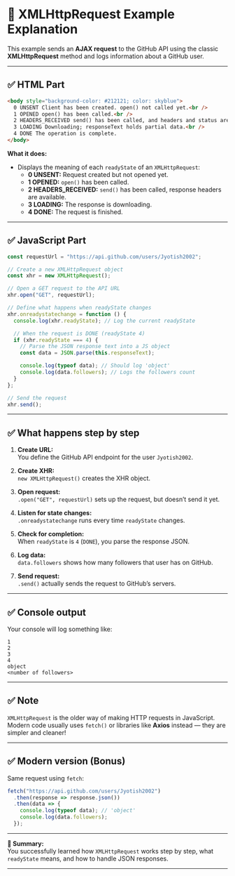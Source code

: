 
# 📄 XMLHttpRequest Example Explanation

This example sends an **AJAX request** to the GitHub API using the classic **XMLHttpRequest** method and logs information about a GitHub user.

---

## ✅ HTML Part

```html
<body style="background-color: #212121; color: skyblue">
  0 UNSENT Client has been created. open() not called yet.<br />
  1 OPENED open() has been called.<br />
  2 HEADERS_RECEIVED send() has been called, and headers and status are available.<br />
  3 LOADING Downloading; responseText holds partial data.<br />
  4 DONE The operation is complete.
</body>
```

**What it does:**  
- Displays the meaning of each `readyState` of an `XMLHttpRequest`:
  - **0 UNSENT:** Request created but not opened yet.
  - **1 OPENED:** `open()` has been called.
  - **2 HEADERS_RECEIVED:** `send()` has been called, response headers are available.
  - **3 LOADING:** The response is downloading.
  - **4 DONE:** The request is finished.

---

## ✅ JavaScript Part

```js
const requestUrl = "https://api.github.com/users/Jyotish2002";

// Create a new XMLHttpRequest object
const xhr = new XMLHttpRequest();

// Open a GET request to the API URL
xhr.open("GET", requestUrl);

// Define what happens when readyState changes
xhr.onreadystatechange = function () {
  console.log(xhr.readyState); // Log the current readyState

  // When the request is DONE (readyState 4)
  if (xhr.readyState === 4) {
    // Parse the JSON response text into a JS object
    const data = JSON.parse(this.responseText);

    console.log(typeof data); // Should log 'object'
    console.log(data.followers); // Logs the followers count
  }
};

// Send the request
xhr.send();
```

---

## ✅ What happens step by step

1. **Create URL:**  
   You define the GitHub API endpoint for the user `Jyotish2002`.

2. **Create XHR:**  
   `new XMLHttpRequest()` creates the XHR object.

3. **Open request:**  
   `.open("GET", requestUrl)` sets up the request, but doesn’t send it yet.

4. **Listen for state changes:**  
   `.onreadystatechange` runs every time `readyState` changes.

5. **Check for completion:**  
   When `readyState` is `4` (`DONE`), you parse the response JSON.

6. **Log data:**  
   `data.followers` shows how many followers that user has on GitHub.

7. **Send request:**  
   `.send()` actually sends the request to GitHub’s servers.

---

## ✅ Console output

Your console will log something like:
```
1
2
3
4
object
<number of followers>
```

---

## ✅ Note

`XMLHttpRequest` is the older way of making HTTP requests in JavaScript.  
Modern code usually uses `fetch()` or libraries like **Axios** instead — they are simpler and cleaner!

---

## ✅ Modern version (Bonus)

Same request using `fetch`:

```js
fetch("https://api.github.com/users/Jyotish2002")
  .then(response => response.json())
  .then(data => {
    console.log(typeof data); // 'object'
    console.log(data.followers);
  });
```

---

**📌 Summary:**  
You successfully learned how `XMLHttpRequest` works step by step, what `readyState` means, and how to handle JSON responses.

---
